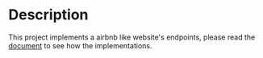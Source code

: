 # Description
This project implements a airbnb like website's endpoints, please read the [document](/server/document) to see how the implementations.
